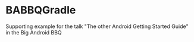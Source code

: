 # BABBQGradle
Supporting example for the talk "The other Android Getting Started Guide" in the Big Android BBQ
